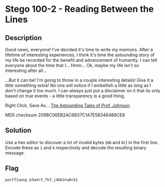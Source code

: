 # Stego 100-2 - Reading Between the Lines
## Description
Good news, everyone! I've decided it's time to write my memoirs. After a lifetime of interesting experiences, I think it's time the astounding story of my life be recorded for the benefit and advancement of humanity. I can tell everyone about the time that I... Hmm... Ok, maybe my life isn't so interesting after all...

...But it can be! I'm going to throw in a couple interesting details! Give it a little something extra! No one will notice if I embellish a little as long as I don't change it too much. I can always just put a disclaimer on it that its only based on true events - a little transparency is a good thing. 

Right Click, Save As... [The Astounding Tales of Prof. Johnson](https://pointeroverflowctf.com/static/Stego100-2.txt)

MD5 checksum 209BC06EB2AC6B37C1A7E58346489CE8

## Solution
Use a hex editor to discover a lot of invalid bytes (`8B` and `8C`) in the first line. Encode these as `1` and `0` respectively and decode the resulting binary message.

## Flag
`poctf{uwsp_b3w4r3_7h3_j4bb3rw0ck}`

